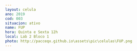 ```yaml
---
layout: celula
ano: 2019
cod: 003
situacion: ativo
name: FUP
hora: Quinta e Sexta 12h
local: Lab 2 Bloco 1
photo: http://pacceqx.github.io\assets\pic\celulas\FUP.png
---
```



